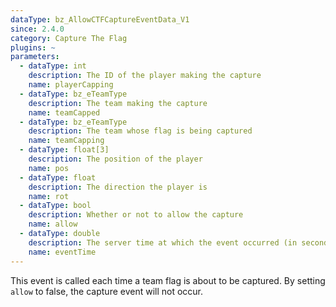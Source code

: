 ```yaml
---
dataType: bz_AllowCTFCaptureEventData_V1
since: 2.4.0
category: Capture The Flag
plugins: ~
parameters:
  - dataType: int
    description: The ID of the player making the capture
    name: playerCapping
  - dataType: bz_eTeamType
    description: The team making the capture
    name: teamCapped
  - dataType: bz_eTeamType
    description: The team whose flag is being captured
    name: teamCapping
  - dataType: float[3]
    description: The position of the player
    name: pos
  - dataType: float
    description: The direction the player is
    name: rot
  - dataType: bool
    description: Whether or not to allow the capture
    name: allow
  - dataType: double
    description: The server time at which the event occurred (in seconds).
    name: eventTime
---
```


This event is called each time a team flag is about to be captured. By setting `allow` to false, the capture event will not occur.
